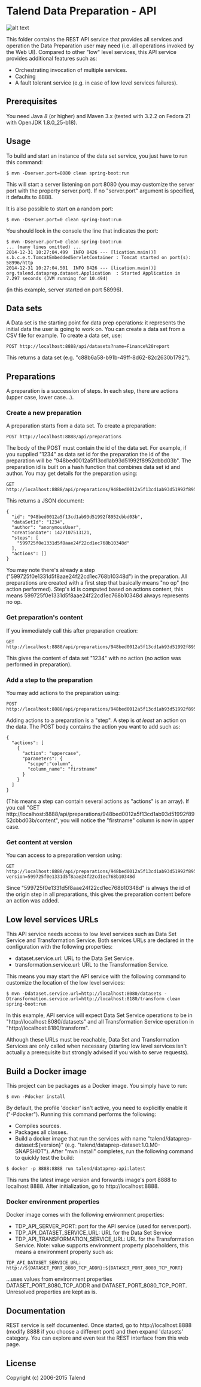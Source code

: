 # Talend Data Preparation - API
![alt text](http://www.talend.com/sites/all/themes/talend_responsive/images/logo.png "Talend")

This folder contains the REST API service that provides all services and operation the Data Preparation user may need (i.e. 
all operations invoked by the Web UI). Compared to other "low" level services, this API service provides additional features such as:

* Orchestrating invocation of multiple services.
* Caching
* A fault tolerant service (e.g. in case of low level services failures).

## Prerequisites

You need Java *8* (or higher) and Maven 3.x (tested with 3.2.2 on Fedora 21 with OpenJDK 1.8.0_25-b18).

## Usage
To build and start an instance of the data set service, you just have to run this command:
```
$ mvn -Dserver.port=8080 clean spring-boot:run
```
This will start a server listening on port 8080 (you may customize the server port with the property server.port).
If no "server.port" argument is specified, it defaults to 8888.

It is also possible to start on a random port:
```
$ mvn -Dserver.port=0 clean spring-boot:run
```
You should look in the console the line that indicates the port:
```
$ mvn -Dserver.port=0 clean spring-boot:run
... (many lines omitted) ...
2014-12-31 10:27:04.499  INFO 8426 --- [lication.main()] s.b.c.e.t.TomcatEmbeddedServletContainer : Tomcat started on port(s): 58996/http
2014-12-31 10:27:04.501  INFO 8426 --- [lication.main()] org.talend.dataprep.dataset.Application  : Started Application in 7.297 seconds (JVM running for 10.494)
```
(in this example, server started on port 58996).

## Data sets
A Data set is the starting point for data prep operations: it represents the initial data the user is going to work on.
You can create a data set from a CSV file for example. To create a data set, use:
```
POST http://localhost:8888/api/datasets?name=Finance%20report
```
This returns a data set (e.g. "c88b6a58-b91b-49ff-8d62-82c2630b1792").

## Preparations
A preparation is a succession of steps. In each step, there are actions (upper case, lower case...).

### Create a new preparation
A preparation starts from a data set. To create a preparation:
```
POST http://localhost:8888/api/preparations
```
The body of the POST must contain the id of the data set. For example, if you supplied "1234" as data set id for the preparation the id of the preparation
will be "948bed0012a5f13cd1ab93d51992f8952cbbd03b". The preparation id is built on a hash function that combines data set id and author.
You may get details for the preparation using:
```
GET http://localhost:8888/api/preparations/948bed0012a5f13cd1ab93d51992f8952cbbd03b/details
```
This returns a JSON document:
```
{
  "id": "948bed0012a5f13cd1ab93d51992f8952cbbd03b",
  "dataSetId": "1234",
  "author": "anonymousUser",
  "creationDate": 1427107513121,
  "steps": [
    "599725f0e1331d5f8aae24f22cd1ec768b10348d"
  ],
  "actions": []
}
```
You may note there's already a step ("599725f0e1331d5f8aae24f22cd1ec768b10348d") in the preparation. All preparations 
are created with a first step that basically means "no op" (no action performed).
Step's id is computed based on actions content, this means 599725f0e1331d5f8aae24f22cd1ec768b10348d always represents
no op.

### Get preparation's content
If you immediately call this after preparation creation:
```
GET http://localhost:8888/api/preparations/948bed0012a5f13cd1ab93d51992f8952cbbd03b/content 
```
This gives the content of data set "1234" with no action (no action was performed in preparation).
### Add a step to the preparation
You may add actions to the preparation using:
```
POST http://localhost:8888/api/preparations/948bed0012a5f13cd1ab93d51992f8952cbbd03b/actions 
```
Adding actions to a preparation is a "step". A step is *at least* an action on the data. The POST body contains the action you want to add such as:
```
{
  "actions": [
    {
      "action": "uppercase",
      "parameters": {
        "scope":"column",
        "column_name": "firstname"
      }
    }
  ]
}
```
(This means a step can contain several actions as "actions" is an array).
If you call "GET http://localhost:8888/api/preparations/948bed0012a5f13cd1ab93d51992f8952cbbd03b/content", you will notice the "firstname" column is now in upper case.
### Get content at version
You can access to a preparation version using:
```
GET http://localhost:8888/api/preparations/948bed0012a5f13cd1ab93d51992f8952cbbd03b/content?version=599725f0e1331d5f8aae24f22cd1ec768b10348d
```
Since "599725f0e1331d5f8aae24f22cd1ec768b10348d" is always the id of the origin step in all preparations, this gives the preparation content before an action was added.

## Low level services URLs

This API service needs access to low level services such as Data Set Service and Transformation Service. Both services URLs are
declared in the configuration with the following properties:

* dataset.service.url: URL to the Data Set Service.
* transformation.service.url: URL to the Transformation Service.

This means you may start the API service with the following command to customize the location of the low level services:
```
$ mvn -Ddataset.service.url=http://localhost:8080/datasets -Dtransformation.service.url=http://localhost:8180/transform clean spring-boot:run
```
In this example, API service will expect Data Set Service operations to be in "http://localhost:8080/datasets" and all
Transformation Service operation in "http://localhost:8180/transform".

Although these URLs must be reachable, Data Set and Transformation Services are only called when necessary (starting low 
level services isn't actually a prerequisite but strongly advised if you wish to serve requests).

## Build a Docker image
This project can be packages as a Docker image. You simply have to run:
```
$ mvn -Pdocker install
```
By default, the profile 'docker' isn't active, you need to explicitly enable it ("-Pdocker"). Running this command performs the following:
* Compiles sources.
* Packages all classes.
* Build a docker image that run the services with name "talend/dataprep-dataset:${version}" (e.g. "talend/dataprep-dataset:1.0.M0-SNAPSHOT").
After "mvn install" completes, run the following command to quickly test the build:
```
$ docker -p 8888:8888 run talend/dataprep-api:latest
```
This runs the latest image version and forwards image's port 8888 to localhost 8888. After initialization, go to http://localhost:8888.

### Docker environment properties

Docker image comes with the following environment properties:
* TDP_API_SERVER_PORT: port for the API service (used for server.port).
* TDP_API_DATASET_SERVICE_URL: URL for the Data Set Service 
* TDP_API_TRANSFORMATION_SERVICE_URL: URL for the Transformation Service.
Note: value supports environment property placeholders, this means a environment property such as:
```
TDP_API_DATASET_SERVICE_URL: http://${DATASET_PORT_8080_TCP_ADDR}:${DATASET_PORT_8080_TCP_PORT}
```
...uses values from environment properties DATASET_PORT_8080_TCP_ADDR and DATASET_PORT_8080_TCP_PORT. Unresolved properties are kept as is.

## Documentation
REST service is self documented. Once started, go to http://localhost:8888 (modify 8888 if you choose a different port)
and then expand 'datasets' category. You can explore and even test the REST interface from this web page.

## License

Copyright (c) 2006-2015 Talend

